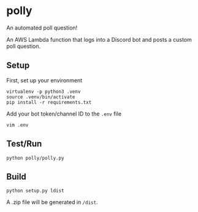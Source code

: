 # polly
An automated poll question!

An AWS Lambda function that logs into a Discord bot and posts a custom poll question.

## Setup
First, set up your environment

```
virtualenv -p python3 .venv
source .venv/bin/activate
pip install -r requirements.txt
```

Add your bot token/channel ID to the `.env` file
```
vim .env
```

## Test/Run
```
python polly/polly.py
```

## Build
```
python setup.py ldist
```

A .zip file will be generated in `/dist`.